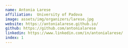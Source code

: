 ```yaml
---
name: Antonia Larese
affiliation:  University of Padova
image: assets/img/organizers/larese.jpg
website: https://antonialarese.github.io/
github: https://github.com/antonialarese
linkedin: https://www.linkedin.com/in/antonialarese/
index: 1
---
```

